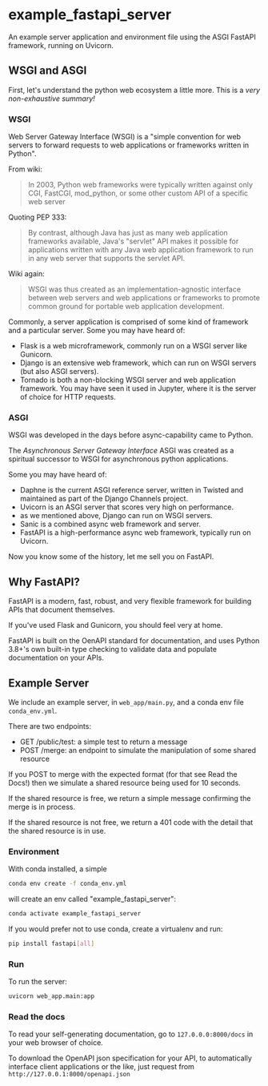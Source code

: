 # example_fastapi_server
An example server application and environment file using the ASGI
FastAPI framework, running on Uvicorn.

## WSGI and ASGI

First, let's understand the python web ecosystem a little more. This is
a *very non-exhaustive summary!*

### WSGI

Web Server Gateway Interface (WSGI) is a "simple convention for web
servers to forward requests to web applications or frameworks written in
Python".

From wiki:
> In 2003, Python web frameworks were typically written against only
> CGI, FastCGI, mod_python, or some other custom API of a specific web
> server

Quoting PEP 333:
> By contrast, although Java has just as many web application frameworks
> available, Java's "servlet" API makes it possible for applications
> written with any Java web application framework to run in any web
> server that supports the servlet API.
>

Wiki again:
> WSGI was thus created as an implementation-agnostic interface between
> web servers and web applications or frameworks to promote common
> ground for portable web application development.



Commonly, a server application is comprised of some kind of framework
and a particular server. Some you may have heard of:

- Flask is a web microframework, commonly run on a WSGI server like
  Gunicorn.
- Django is an extensive web framework, which can run on WSGI servers
  (but also ASGI servers).
- Tornado is both a non-blocking WSGI server and web application
  framework. You may have seen it used in Jupyter, where it is the
  server of choice for HTTP requests.

### ASGI

WSGI was developed in the days before async-capability came to Python.

The *Asynchronous Server Gateway Interface* ASGI was created as a
spiritual successor to WSGI for asynchronous python applications.

Some you may have heard of:
- Daphne is the current ASGI reference server, written in Twisted and
  maintained as part of the Django Channels project.
- Uvicorn is an ASGI server that scores very high on performance.
- as we mentioned above, Django can run on WSGI servers.
- Sanic is a combined async web framework and server.
- FastAPI is a high-performance async web framework, typically run on
  Uvicorn.

Now you know some of the history, let me sell you on FastAPI.

## Why FastAPI?

FastAPI is a modern, fast, robust, and very flexible framework for
building APIs that document themselves.

If you've used Flask and Gunicorn, you should feel very at home.

FastAPI is built on the OenAPI standard for documentation, and uses
Python 3.8+'s own built-in type checking to validate data and populate
documentation on your APIs.

## Example Server

We include an example server, in `web_app/main.py`, and a conda env file
`conda_env.yml`.

There are two endpoints:

- GET /public/test: a simple test to return a message
- POST /merge: an endpoint to simulate the manipulation of some shared
  resource

If you POST to merge with the expected format (for that see Read the
Docs!) then we simulate a shared resource being used for 10 seconds.

If the shared resource is free, we return a simple message confirming
the merge is in process.

If the shared resource is not free, we return a 401 code with the detail
that the shared resource is in use.

### Environment

With conda installed, a simple

```bash
conda env create -f conda_env.yml
```

will create an env called "example_fastapi_server":

```bash
conda activate example_fastapi_server
```

If you would prefer not to use conda, create a virtualenv and run:

```bash
pip install fastapi[all] 
```

### Run

To run the server:

```bash
uvicorn web_app.main:app
```

### Read the docs

To read your self-generating documentation, go to `127.0.0.0:8000/docs`
in your web browser of choice.

To download the OpenAPI json specification for your API, to
automatically interface client applications or the like, just request
from `http://127.0.0.1:8000/openapi.json`

